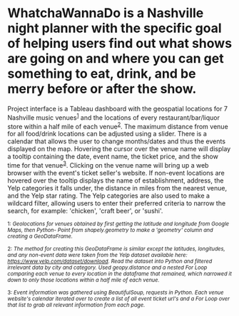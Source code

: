 # WhatchaWannaDo is a Nashville night planner with the specific goal of helping users find out what shows are going on and where you can get something to eat, drink, and be merry before or after the show.

Project interface is a Tableau dashboard with the geospatial locations for 7 Nashville music venues<sup>[1](#myfootnote1)</sup> and the locations of every restaurant/bar/liquor store within a half mile of each venue<sup>[2](#myfootnote1)</sup>. The maximum distance from venue for all food/drink locations can be adjusted using a slider. There is a calendar that allows the user to change months/dates and thus the events displayed on the map. Hovering the cursor over the venue name will display a tooltip containing the date, event name, the ticket price, and the show time for that venue<sup>[3](#myfootnote1)</sup>. Clicking on the venue name will bring up a web browser with the event's ticket seller's website. If non-event locations are hovered over the tooltip displays the name of establishment, address, the Yelp categories it falls under, the distance in miles from the nearest venue, and the Yelp star rating. The Yelp categories are also used to make a wildcard filter, allowing users to enter their preferred criteria to narrow the search, for example: 'chicken', 'craft beer', or 'sushi'. 


<sub><a name="myfootnote1">1</a>: <i>Geolocations for venues obtained by first getting the latitude and longitude from Google Maps, then Python- Point from shapely.geometry to make a 'geometry' column and creating a GeoDataFrame.</i></sub>

<sub><a name="myfootnote2">2</a>: <i>The method for creating this GeoDataFrame is similar except the latitudes, longitudes, and any non-event data were taken from the Yelp dataset available here: https://www.yelp.com/dataset/download. Read the dataset into Python and filtered irrelevant data by city and category. Used geopy.distance and a nested For Loop comparing each venue to every location in the dataframe that remained, which narrowed it down to only those locations within a half mile of each venue.</i></sub> 

<sub><a name="myfootnote3">3</a>: <i>Event information was gathered using BeautifulSoup, requests in Python. Each venue website's calendar iterated over to create a list of all event ticket url's and a For Loop over that list to grab all relevant information from each page.</i></sub>
